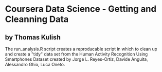 # Coursera Data Science - Getting and Cleanning Data
## by Thomas Kulish

The run_analysis.R script creates a reproducable script in which to clean up and create a "tidy" data set from the Human Activity Recognition Using Smartphones Dataset created by Jorge L. Reyes-Ortiz, Davide Anguita, Alessandro Ghio, Luca Oneto. 